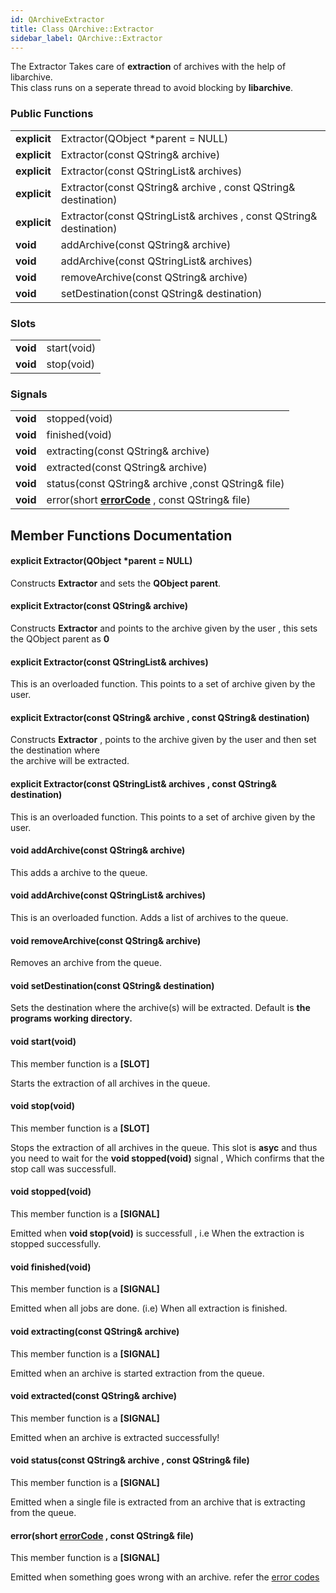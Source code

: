 ```yaml
---
id: QArchiveExtractor
title: Class QArchive::Extractor
sidebar_label: QArchive::Extractor
---
```


The Extractor Takes care of **extraction** of archives with the help of libarchive.   
This class runs on a seperate thread to avoid blocking by **libarchive**.

### Public Functions

|                                   |                                                                                   |
|-----------------------------------|-----------------------------------------------------------------------------------|
| **explicit**                      | Extractor(QObject *parent = NULL)                                                 |
| **explicit**                      | Extractor(const QString& archive)                                                 |
| **explicit**                      | Extractor(const QStringList& archives)                                            |
| **explicit**                      | Extractor(const QString& archive , const QString& destination)                    |
| **explicit**                      | Extractor(const QStringList& archives , const QString& destination)               |
| **void**                          | addArchive(const QString& archive)                                                |
| **void**                          | addArchive(const QStringList& archives)                                           |
| **void**                          | removeArchive(const QString& archive)                                             |
| **void**                          | setDestination(const QString& destination)                                        |

### Slots

|               |             |
|---------------|-------------|
| **void**  	| start(void) |
| **void**      | stop(void)  |

### Signals

|                     |                                                                                 |
|---------------------|---------------------------------------------------------------------------------|
| **void**	      | stopped(void)								        |
| **void**            | finished(void)                        	                                        |
| **void**    	      | extracting(const QString& archive)                                              |
| **void**    	      | extracted(const QString& archive)      	                                        |
| **void**            | status(const QString& archive ,const QString& file)                             |
| **void**  	      | error(short **[errorCode](QArchiveErrorCodes.md)** , const QString& file)	    |    


## Member Functions Documentation

#### explicit Extractor(QObject *parent = NULL)

Constructs **Extractor** and sets the **QObject parent**.

#### explicit Extractor(const QString& archive)

Constructs **Extractor** and points to the archive given by the user , this sets the QObject parent as **0**

#### explicit Extractor(const QStringList& archives)

This is an overloaded function. This points to a set of archive given by the user.

#### explicit Extractor(const QString& archive , const QString& destination) 

Constructs **Extractor** , points to the archive given by the user and then set the destination where   
the archive will be extracted.

#### explicit Extractor(const QStringList& archives , const QString& destination) 

This is an overloaded function. This points to a set of archive given by the user.

#### void addArchive(const QString& archive)

This adds a archive to the queue.

#### void addArchive(const QStringList& archives)

This is an overloaded function. Adds a list of archives to the queue.

#### void removeArchive(const QString& archive)

Removes an archive from the queue.

#### void setDestination(const QString& destination)

Sets the destination where the archive(s) will be extracted. Default is **the programs working directory.**

#### void start(void)
This member function is a **[SLOT]**

Starts the extraction of all archives in the queue.

#### void stop(void)
This member function is a **[SLOT]**

Stops the extraction of all archives in the queue. This slot is **asyc** and thus you need to wait for the
**void stopped(void)** signal , Which confirms that the stop call was successfull.

#### void stopped(void)
This member function is a **[SIGNAL]**

Emitted when **void stop(void)** is successfull , i.e When the extraction is stopped successfully.

#### void finished(void)
This member function is a **[SIGNAL]** 

Emitted when all jobs are done. (i.e) When all extraction is finished.

#### void extracting(const QString& archive)
This member function is a **[SIGNAL]**

Emitted when an archive is started extraction from the queue.

#### void extracted(const QString& archive)
This member function is a **[SIGNAL]**

Emitted when an archive is extracted successfully!

#### void status(const QString& archive , const QString& file)
This member function is a **[SIGNAL]**

Emitted when a single file is extracted from an archive that is extracting from the queue.

#### error(short **[errorCode](QArchiveErrorCodes.md)** , const QString& file)
This member function is a **[SIGNAL]**

Emitted when something goes wrong with an archive. refer the [error codes](QArchiveErrorCodes.md)



